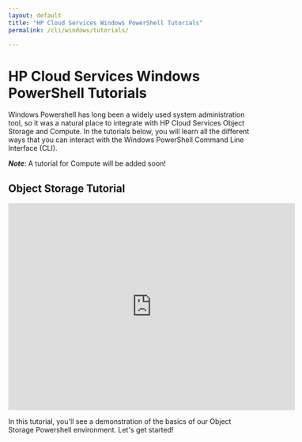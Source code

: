 ```yaml
---
layout: default
title: "HP Cloud Services Windows PowerShell Tutorials"
permalink: /cli/windows/tutorials/

---
```

# HP Cloud Services Windows PowerShell Tutorials

Windows Powershell has long been a widely used system administration tool, so it was a natural place to integrate with HP Cloud Services Object Storage and Compute.  In the tutorials below, you will learn all the different ways that you can interact with the Windows PowerShell Command Line Interface (CLI).

<b><i>Note</i></b>: A tutorial for Compute will be added soon!

## Object Storage Tutorial

<iframe src="http://player.vimeo.com/video/33349560?title=0&amp;byline=0&amp;portrait=0" width="580" height="420" frameborder="0"> </iframe>

In this tutorial, you'll see a demonstration of the basics of our Object Storage Powershell environment. Let's get started!   

<!--## Compute Tutorial

<font color="Red"><b>TBD</b></font>

In this tutorial, you'll see a demonstration of the basics of our Compute Powershell environment.-->

 